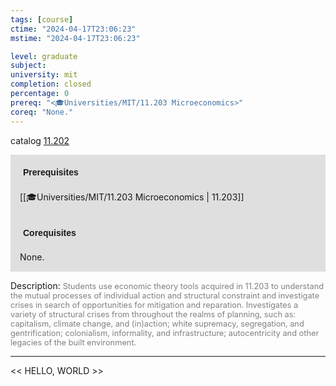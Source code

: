 ```yaml
---
tags: [course]
ctime: "2024-04-17T23:06:23"
mstime: "2024-04-17T23:06:23"

level: graduate
subject: 
university: mit
completion: closed
percentage: 0
prereq: "<🎓Universities/MIT/11.203 Microeconomics>"
coreq: "None."
---
```


catalog [11.202](http://student.mit.edu/catalog/m11b.html#11.202)

<span style="display: block; padding: 15px; background-color: rgb(100, 100, 100, 0.2);"><font id="m_prereq489_0" style="display: block; font-family: Arial, sans-serif; font-weight: bold; padding: 5px">Prerequisites</font><br><span id="prereq489_0">[[🎓Universities/MIT/11.203 Microeconomics | 11.203]]</span></span>
<span style="display: block; padding: 15px; background-color: rgb(100, 100, 100, 0.2);"><font id="m_coreq489_0" style="display: block; font-family: Arial, sans-serif; font-weight: bold; padding: 5px">Corequisites</font><br><span id="coreq489_0">None.</span></span>

<font style="">Description:</font>
<font style="color: grey; font-size: 0.8rem;">Students use economic theory tools acquired in 11.203 to understand the mutual processes of individual action and structural constraint and investigate crises in search of opportunities for mitigation and reparation. Investigates a variety of structural crises from throughout the realms of planning, such as: capitalism, climate change, and (in)action; white supremacy, segregation, and gentrification; colonialism, informality, and infrastructure; autocentricity and other legacies of the built environment.</font>



---

<< HELLO, WORLD >>
